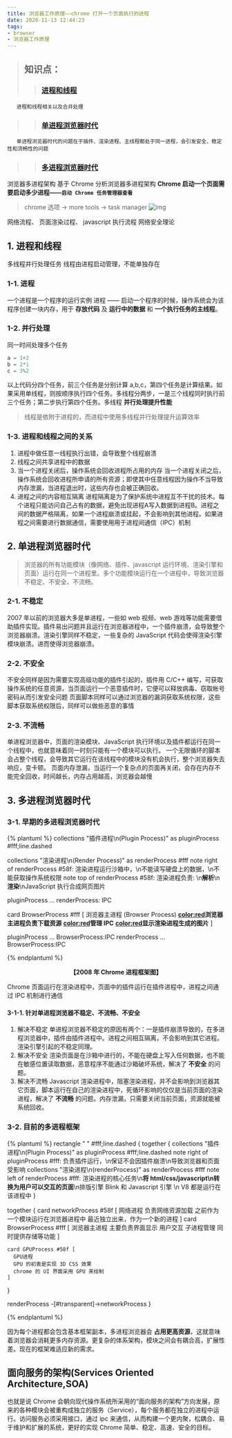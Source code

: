 ```yaml
---
title: 浏览器工作原理——chrome 打开一个页面执行的进程
date: 2020-11-13 12:44:23
tags:
- browser
- 浏览器工作原理
---
```


> ## 知识点：
>> ### <a href="#进程和线程">进程和线程</a>
       进程和线程相关以及合并处理
>> ### <a href='#单进程浏览器时代'>单进程浏览器时代</a>
       单进程浏览器时代的问题在于插件、渲染进程、主线程都处于同一进程，会引发安全、稳定性和流畅性的问题
>> ### <a href="多进程浏览器时代">多进程浏览器时代</a>

浏览器多进程架构
基于 Chrome 分析浏览器多进程架构
**Chrome 启动一个页面需要启动多少进程——`启动 Chrome 任务管理器查看`**
> chrome 选项 -> more tools -> task manager
![img](https://static001.geekbang.org/resource/image/ce/9e/ce7f8cfe212bec0f53360422e3b03a9e.png)
<!--more-->

网络流程、
页面渲染过程、
javascript 执行流程
网络安全理论

## <a name="进程和线程">1. 进程和线程</a>
多线程并行处理任务
线程由进程启动管理，不能单独存在

### 1-1. 进程
一个进程是一个程序的运行实例
进程 —— 启动一个程序的时候，操作系统会为该程序创建一块内存，用于 **存放代码** 及 **运行中的数据** 和 **一个执行任务的主线程**。

### 1-2. 并行处理
同一时间处理多个任务
```javascript
a = 1+2
b = 2*1
c = 3%2
```
以上代码分四个任务，前三个任务是分别计算 a,b,c，第四个任务是计算结果。如果采用单线程，则按顺序执行四个任务。多线程分两步，一是三个线程同时执行前三个任务；第二步执行第四个任务。多线程 **并行处理提升性能**

> 线程是依附于进程的，而进程中使用多线程并行处理提升运算效率

### 1-3. 进程和线程之间的关系
1.  进程中做任意一线程执行出错，会导致整个线程崩溃
2.  线程之间共享进程中的数据
3.  当一个进程关闭后，操作系统会回收进程所占用的内存
    当一个进程关闭之后，操作系统会回收进程所申请的所有资源；即使其中任意线程因为操作不当导致内存泄漏，当进程退出时，这些内存也会被正确回收。
4.  进程之间的内容相互隔离
    进程隔离是为了保护系统中进程互不干扰的技术。每个进程只能访问自己占有的数据，避免出现进程A写入数据到进程B。进程之间的数据严格隔离，如果一个进程崩溃或挂起，不会影响到其他进程。如果进程之间需要进行数据通信，需要使用用于进程间通信（IPC）机制


## <a name="单进程浏览器时代">2. 单进程浏览器时代</a>
> 浏览器的所有功能模块（像网络、插件、javascript 运行环境、渲染引擎和页面）运行在同一个进程里。多个功能模块运行在一个进程中，导致浏览器不稳定、不安全、不流畅。

### 2-1. 不稳定
2007 年以前的浏览器大多是单进程，一些如 web 视频、web 游戏等功能需要借助插件实现。插件易出问题并且运行在浏览器进程中，一个插件崩溃，会导致整个浏览器崩溃。渲染引擎同样不稳定，一些复杂的 JavaScript 代码会使得渲染引擎模块崩溃。进而使得浏览器崩溃。
### 2-2. 不安全
不安全同样是因为需要实现高级功能的插件引起的，插件用 C/C++ 编写，可获取操作系统的任意资源，当页面运行一个恶意插件时，它便可以释放病毒、窃取帐号密码从而引发安全问题
页面脚本同样可以通过浏览器的漏洞获取系统权限，这些脚本获取系统权限后，同样可以做些恶意的事情
### 2-3. 不流畅
单进程浏览器中，页面的渲染模块、JavaScript 执行环境以及插件都运行在同一个线程中，也就意味着同一时刻只能有一个模块可以执行。
一个无限循环的脚本 会占整个线程，会导致其它运行在该线程中的模块没有机会执行，整个浏览器失去响应，变卡顿。
页面内存泄漏，当运行一个复杂点的页面再关闭，会存在内存不能完全回收，时间越长，内存占用越高，浏览器会越慢

## <a name="多进程浏览器时代">3. 多进程浏览器时代</a>
### 3-1. 早期的多进程浏览器时代
{% plantuml %}
  collections "插件进程\n(Plugin Process)" as pluginProcess #fff;line.dashed

  collections "渲染进程\n(Render Process)" as renderProcess #fff
  note right of renderProcess #58f: 渲染进程运行沙箱中，\n不能读写硬盘上的数据，\n不能获取操作系统权限
  note top of renderProcess #58f: 渲染进程负责: \n<b>解析</b>\n<b>渲染</b>\nJavaScript 执行合成网页图片

  pluginProcess ... renderProcess: IPC

  card BrowserProcess #fff [
      浏览器主进程
    (Browser Process)
      <b><color:red>浏览器主进程负责下载资源</color></b>
      <b><color:red>管理 IPC</color></b>
      <b><color:red>显示渲染进程生成的图片</color></b>
  ]

  pluginProcess ... BrowserProcess:IPC
  renderProcess ... BrowserProcess:IPC

{% endplantuml %}
**<center>【2008 年 Chrome 进程框架图】</center>**

Chrome 页面运行在渲染进程中，页面中的插件运行在插件进程中，进程之间通过 IPC 机制进行通信

#### 3-1-1. 针对单进程浏览器不稳定、不流畅、不安全
1. 解决不稳定
单进程浏览器不稳定的原因有两个：一是插件崩溃导致的，在多进程浏览器中，插件由插件进程中。进程之间相互隔离，不会影响到其它进程。渲染引擎引起的不稳定同理。
2. 解决不安全
渲染页面是在沙箱中进行的，不能在硬盘上写入任何数据，也不能在敏感位置读取数据，恶意程序不能通过沙箱破坏系统，解决了 **不安全** 的问题。
3. 解决不流畅
Javascript 渲染进程中，阻塞渲染进程，并不会影响到浏览器其它页面，脚本运行在自己的渲染进程中，死循环影响的仅仅是当前页面的渲染进程，解决了 **不流畅** 的问题。内存泄漏，只需要关闭当前页面，资源就能被系统回收。

### 3-2. 目前的多进程框架
{% plantuml %}
rectangle " " #fff;line.dashed {
  together {
    collections "插件进程\n(Plugin Process)" as pluginProcess #fff;line.dashed
    note right of pluginProcess #fff: 负责插件运行，\n保证不会因插件崩溃\n导致浏览器和页面受影响
    collections "渲染进程\n(renderProcess)" as renderProcess #fff
    note left of renderProcess #fff: 渲染进程的核心任务\n<b>将 html/css/javascript\n转换为用户可以交互的页面</b>\n排版引擎 Blink 和 Javascript 引擎 \n V8 都是运行在该进程中
  }

  together {
    card networkProcess #58f [
      网络进程
      负责网络资源加载
      之前作为一个模块运行在浏览器进程中
      最近独立出来，作为一个新的进程
    ]
    card BrowserProcess #fff [
      浏览器主进程
      主要负责界面显示
      用户交互
      子进程管理
      同时提供存储等功能
    ]

    card GPUProcess #58f [
      GPU进程
      GPU 的初衷是实现 3D CSS 效果
      chrome 的 UI 界面采用 GPU 来绘制
    ]
  }

  renderProcess -[#transparent]->networkProcess
}

{% endplantuml %}

因为每个进程都会包含基本框架副本，多进程浏览器会 **占用更高资源**，这就意味着浏览器会消耗更多内存资源。更复杂的体系架构，模块之间会有耦合高，扩展性差。现在的框架难适应新的需求。

## 面向服务的架构(Services Oriented Architecture,SOA)
也就是说 Chrome 会朝向现代操作系统所采用的“面向服务的架构”方向发展，原来的各种模块会被重构成独立的服务（Service），每个服务都在独立的进程中运行。访问服务必须采用接口，通过 ipc 来通信，从而构建一个更内聚，松耦合、易于维护和扩展的系统，更好的实现 Chrome 简单、稳定、高速、安全的目标。
